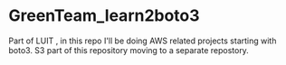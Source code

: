 # GreenTeam_learn2boto3
Part of LUIT , in this repo I'll be doing AWS related projects starting with boto3.
S3 part of this repository moving to a separate repostory.

